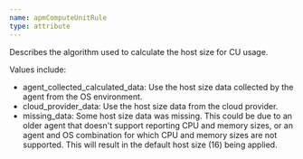 ```yaml
---
name: apmComputeUnitRule
type: attribute
---
```


Describes the algorithm used to calculate the host size for CU usage.

Values include:

*   agent\_collected\_calculated\_data: Use the host size data collected by the agent from the OS environment.
*   cloud\_provider\_data: Use the host size data from the cloud provider.
*   missing\_data: Some host size data was missing. This could be due to an older agent that doesn't support reporting CPU and memory sizes, or an agent and OS combination for which CPU and memory sizes are not supported. This will result in the default host size (16) being applied.